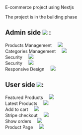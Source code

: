E-commerce project using Nextjs <br />

The project is in the building phase <br />

## Admin side ![](https://geps.dev/progress/100) :
Products Management  &nbsp; &nbsp;    ![](https://geps.dev/progress/100) <br />
Categories Management  &nbsp; &nbsp;   ![](https://geps.dev/progress/100) <br />
Security  &nbsp; &nbsp;   ![](https://geps.dev/progress/100) <br />
Security  &nbsp; &nbsp;   ![](https://geps.dev/progress/100) <br />
Responsive Design  &nbsp; &nbsp;   ![](https://geps.dev/progress/100) <br />

## User side ![](https://geps.dev/progress/0):  <br />
Featured Products &nbsp; &nbsp; ![](https://geps.dev/progress/0)  <br />
Latest Products   &nbsp; &nbsp;  ![](https://geps.dev/progress/0)  <br />
Add to cart   &nbsp; &nbsp;  ![](https://geps.dev/progress/0)  <br />
Stripe checkout  &nbsp; &nbsp;   ![](https://geps.dev/progress/0)  <br />
Show orders &nbsp; &nbsp;    ![](https://geps.dev/progress/0)  <br />
Product Page   &nbsp; &nbsp;  ![](https://geps.dev/progress/0)  <br />



